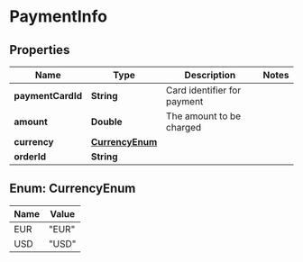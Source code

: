 

# PaymentInfo


## Properties

Name | Type | Description | Notes
------------ | ------------- | ------------- | -------------
**paymentCardId** | **String** | Card identifier for payment | 
**amount** | **Double** | The amount to be charged | 
**currency** | [**CurrencyEnum**](#CurrencyEnum) |  | 
**orderId** | **String** |  | 



## Enum: CurrencyEnum

Name | Value
---- | -----
EUR | &quot;EUR&quot;
USD | &quot;USD&quot;



